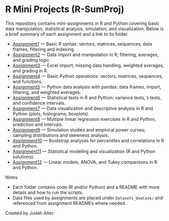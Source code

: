 # R Mini Projects (R-SumProj)

This repository contains mini-assignments in R and Python covering basic data manipulation, statistical analysis, simulation, and visualization. Below is a brief summary of each assignment and a link to its folder.

- [Assignment1](Assignment1) — Basic R syntax: vectors, matrices, sequences, data frames, filtering and indexing.
- [Assignment2](Assignment2) — Data import and manipulation in R; filtering, averages, and grading logic.
- [Assignment3](Assignment3) — Excel import, missing data handling, weighted averages, and grading in R.
- [Assignment4](Assignment4) — Basic Python operations: vectors, matrices, sequences, and functions.
- [Assignment5](Assignment5) — Python data analysis with pandas: data frames, import, filtering, and weighted averages.
- [Assignment6](Assignment6) — Statistical tests in R and Python: variance tests, t-tests, and confidence intervals.
- [Assignment7](Assignment7) — Data visualization and descriptive analysis in R and Python (plots, histograms, boxplots).
- [Assignment8](Assignment8) — Multiple linear regression exercises in R and Python, prediction and intervals.
- [Assignment9](Assignment9) — Simulation studies and empirical power curves; sampling distributions and skewness analysis.
- [Assignment10](Assignment10) — Bootstrap analyses for percentiles and correlations in R and Python.
- [Assignment11](Assignment11) — Statistical modeling and visualization (R and Python solutions).
- [Assignment12](Assignment12) — Linear models, ANOVA, and Tukey comparisons in R and Python.

Notes
- Each folder contains code (R and/or Python) and a README with more details and how to run the scripts.
- Data files used by assignments are placed under `Datasets_UseCase/` and referenced from assignment READMEs where needed.

Created by Judah Alter.
